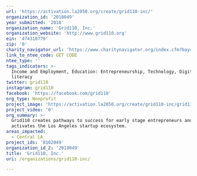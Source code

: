 ```yaml
---
url: 'https://activation.la2050.org/create/grid110-inc/'
organization_id: '2018049'
year_submitted: '2018'
organization_name: 'Grid110, Inc.'
organization_website: 'http://www.grid110.org'
ein: '474318779'
zip: '0'
charity_navigator_url: 'https://www.charitynavigator.org/index.cfm?bay=search.profile&ein=474318779'
link_to_ntee_code: GET CODE
ntee_type: ''
tags_indicators: >-
  Income and Employment, Education: Entrepreneurship, Technology, Digital
  literacy
twitter: grid110
instagram: grid110
facebook: 'https://facebook.com/grid110'
org_type: Nonprofit
project_image: 'https://activation.la2050.org/create/grid110-inc/grid110-inc.jpg'
project_video: '0'
org_summary: >-
  Grid110 creates pathways to success for early stage entrepreneurs and
  activates the Los Angeles startup ecosystem.
areas_impacted:
  - Central LA
project_ids: '8102049'
organization_id_2: '2018049'
title: 'Grid110, Inc.'
uri: /organizations/grid110-inc/

---
```

